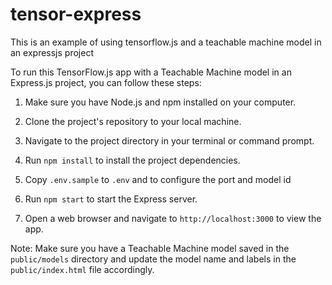 # tensor-express
This is an example of using tensorflow.js and a teachable machine model in an expressjs project

To run this TensorFlow.js app with a Teachable Machine model in an Express.js project, you can follow these steps:

1. Make sure you have Node.js and npm installed on your computer.
1. Clone the project's repository to your local machine.
1. Navigate to the project directory in your terminal or command prompt.
1. Run `npm install` to install the project dependencies.
1. Copy `.env.sample` to `.env` and to configure the port and model id

1. Run `npm start` to start the Express server.
1. Open a web browser and navigate to `http://localhost:3000` to view the app.

Note: Make sure you have a Teachable Machine model saved in the `public/models` directory and update the model name and labels in the `public/index.html` file accordingly.

